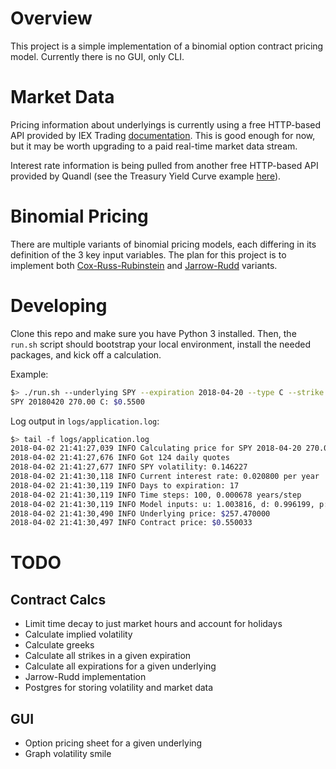# Overview
This project is a simple implementation of a binomial option contract pricing model. Currently there is no GUI, only CLI.

# Market Data
Pricing information about underlyings is currently using a free HTTP-based API provided by IEX Trading [documentation](https://iextrading.com/developer/docs/#getting-started). This is good enough for now, but it may be worth upgrading to a paid real-time market data stream.

Interest rate information is being pulled from another free HTTP-based API provided by Quandl (see the Treasury Yield Curve example [here](https://www.quandl.com/data/USTREASURY/YIELD-Treasury-Yield-Curve-Rates)).

# Binomial Pricing
There are multiple variants of binomial pricing models, each differing in its definition of the 3 key input variables. The plan for this project is to implement both [Cox-Russ-Rubinstein](http://www.goddardconsulting.ca/option-pricing-binomial-index.html#crr) and [Jarrow-Rudd](http://www.goddardconsulting.ca/option-pricing-binomial-alts.html#jr) variants.

# Developing
Clone this repo and make sure you have Python 3 installed. Then, the `run.sh` script should bootstrap your local environment, install the needed packages, and kick off a calculation.

Example:

```bash
$> ./run.sh --underlying SPY --expiration 2018-04-20 --type C --strike 270.00
SPY 20180420 270.00 C: $0.5500
```

Log output in `logs/application.log`:

```bash
$> tail -f logs/application.log
2018-04-02 21:41:27,039 INFO Calculating price for SPY 2018-04-20 270.00 C
2018-04-02 21:41:27,676 INFO Got 124 daily quotes
2018-04-02 21:41:27,677 INFO SPY volatility: 0.146227
2018-04-02 21:41:30,118 INFO Current interest rate: 0.020800 per year
2018-04-02 21:41:30,119 INFO Days to expiration: 17
2018-04-02 21:41:30,119 INFO Time steps: 100, 0.000678 years/step
2018-04-02 21:41:30,119 INFO Model inputs: u: 1.003816, d: 0.996199, p: 0.500900
2018-04-02 21:41:30,490 INFO Underlying price: $257.470000
2018-04-02 21:41:30,497 INFO Contract price: $0.550033
```

# TODO

## Contract Calcs
- Limit time decay to just market hours and account for holidays
- Calculate implied volatility
- Calculate greeks
- Calculate all strikes in a given expiration
- Calculate all expirations for a given underlying
- Jarrow-Rudd implementation
- Postgres for storing volatility and market data

## GUI
- Option pricing sheet for a given underlying
- Graph volatility smile
